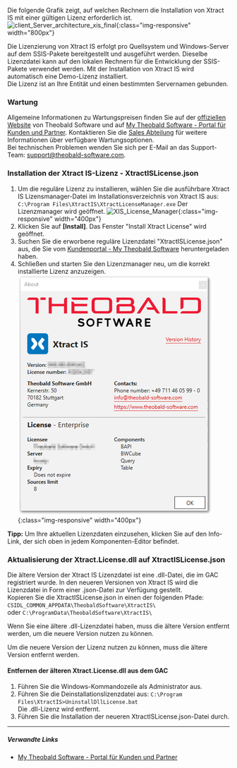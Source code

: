 Die folgende Grafik zeigt, auf welchen Rechnern die Installation von Xtract IS mit einer gültigen Lizenz erforderlich ist.  
![client_Server_architecture_xis_final](/img/content/xis/client_server_xis.png){:class="img-responsive" width="800px"} <br>

Die Lizenzierung von Xtract IS erfolgt pro Quellsystem und Windows-Server auf dem SSIS-Pakete bereitgestellt und ausgeführt werden. Dieselbe Lizenzdatei kann auf den lokalen Rechnern für die Entwicklung der SSIS-Pakete verwendet werden.
Mit der Installation von Xtract IS wird automatisch eine Demo-Lizenz installiert. <br>
Die Lizenz ist an Ihre Entität und einen bestimmten Servernamen gebunden.

### Wartung
Allgemeine Informationen zu Wartungspreisen finden Sie auf der [offiziellen Website](https://www.theobald-software.com/en/xtract-for-alteryx/xtract-for-alteryx-pricing-order/) von Theobald Software und auf [My Theobald Software - Portal für Kunden und Partner](https://my.theobald-software.com/). Kontaktieren Sie die [Sales Abteilung](mailto:sales@theobald-software.com) für weitere Informationen über verfügbare Wartungsoptionen.<br>
Bei technischen Problemen wenden Sie sich  per E-Mail an das Support-Team: [support@theobald-software.com](mailto:support@theobald-software.com).

### Installation der Xtract IS-Lizenz - XtractISLicense.json
1. Um die reguläre Lizenz zu installieren, wählen Sie die ausführbare Xtract IS Lizensmanager-Datei im Installationsverzeichnis von Xtract IS aus:<br>
`C:\Program Files\XtractIS\XtractLicenseManager.exe`
Der Lizenzmanager wird geöffnet. 
![XIS_License_Manager](/img/content/xis/xis_license-manager.png){:class="img-responsive" width="400px"}
2. Klicken Sie auf **[Install]**. Das Fenster "Install Xtract License" wird geöffnet.
3. Suchen Sie die erworbene reguläre Lizenzdatei "XtractISLicense.json" aus, die Sie vom [Kundenportal - My Theobald Software](https://my.theobald-software.com) heruntergeladen haben.
4. Schließen und starten Sie den Lizenzmanager neu, um die korrekt installierte Lizenz anzuzeigen.  
![XIS_Lizenz_Info](/img/content/XIS_License_Info.png){:class="img-responsive" width="400px"}

<div class="alert alert-success">
  <i class="fas fa-lightbulb"></i> <strong>Tipp:</strong> Um Ihre aktuellen Lizenzdaten einzusehen, klicken Sie auf den Info-Link, der sich oben in jedem Komponenten-Editor befindet.<br>
</div>


### Aktualisierung der Xtract.License.dll auf XtractISLicense.json
Die ältere Version der Xtract IS Lizenzdatei ist eine .dll-Datei, die im GAC registriert wurde.
In den neueren Versionen von Xtract IS wird die Lizenzdatei in Form einer .json-Datei zur Verfügung gestellt.<br>
Kopieren Sie die XtractISLicense.json in einen der folgenden Pfade:<br>
`CSIDL_COMMON_APPDATA\TheobaldSoftware\XtractIS\` <br>
 oder `C:\ProgramData\TheobaldSoftware\XtractIS\`

Wenn Sie eine ältere .dll-Lizenzdatei haben, muss die ältere Version entfernt werden, um die neuere Version nutzen zu können.

Um die neuere Version der Lizenz nutzen zu können, muss die ältere Version entfernt werden.

#### Entfernen der älteren Xtract.License.dll aus dem GAC
1. Führen Sie die Windows-Kommandozeile als Administrator aus.
2. Führen Sie die Deinstallationslizenzdatei aus: `C:\Program Files\XtractIS>UninstallDllLicense.bat` <br>
Die .dll-Lizenz wird entfernt.
3. Führen Sie die Installation der neueren XtractISLicense.json-Datei durch.

****
##### Verwandte Links
- [My Theobald Software - Portal für Kunden und Partner](https://my.theobald-software.com/)
